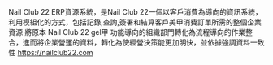 Nail Club 22 ERP資源系統，是Nail Club 22一個以客戶消費為導向的資訊系統，利用模組化的方式，包括記錄,查詢,簽署和結算客戶美甲消費訂單所需的整個企業資源
將原本 Nail Club 22 gel甲 功能導向的組織部門轉化為流程導向的作業整合，進而將企業營運的資料，轉化為使經營決策能更加明快，並依據強調資料一致性 
https://nailclub22.com
